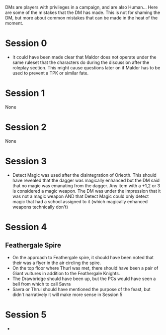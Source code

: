 DMs are players with privileges in a campaign, and are also Human... Here are some of the mistakes that the DM has made. This is not for shaming the DM, but more about common mistakes that can be made in the heat of the moment.
# Session 0
- It could have been made clear that Maldor does not operate under the same ruleset that the characters do during the discussion after the roleplay section. This might cause questions later on if Maldor has to be used to prevent a TPK or similar fate.
# Session 1
None
# Session 2
None
# Session 3
- Detect Magic was used  after the disintegration of Orieoth. This should have revealed that the dagger was magically enhanced but the DM said that no magic was emanating from the dagger. Any item with a +1,2 or 3 is considered a magic weapon. The DM was under the impression that it was not a magic weapon AND that Detect Magic could only detect magic that had a school assigned to it (which magically enhanced weapons technically don't)
# Session 4
## Feathergale Spire
- On the approach to Feathergale spire, it should have been noted that their was a flyer in the air circling the spire.
- On the top floor where Thurl was met, there should have been a pair of Giant vultures in addition to the Feathergale Knights. 
- The Drawbridge should have been up, but the PCs would have seen a bell from which to call Savra
- Savra or Thrul should have mentioned the purpose of the feast, but didn't narratively it will make more sense in Session 5
# Session 5
- 